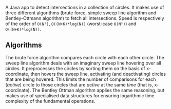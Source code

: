 A Java app to detect intersections in a collection of circles. It makes use of three different algorithms (brute force, simple sweep line algorithm and Bentley-Ottmann algorithm) to fetch all intersections. 
Speed is respectively of the order of `O(N²)`, `O((N+K)*log(N))` (worst-case `O(N²)`) and `O((N+K)*log(N))`.

## Algorithms

The brute force algorithm compares each circle with each other circle.
The sweep line algorithm deals with an imaginary sweep line hovering over all circles. It preprocesses the circles by sorting them on the basis of x-coordinate, then hovers the sweep line, activating (and deactivating) circles that are being hovered. This limits the number of comparisons for each (*active*) circle to those circles that are *active* at the same *time* (that is, x-coordinate).
The Bentley Ottman algorithm applies the same reasoning, but makes use of specialised data structures for ensuring logarithmic time complexity of the fundamental operations.
